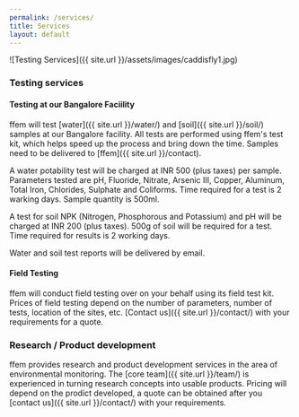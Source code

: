 ```yaml
---
permalink: /services/
title: Services
layout: default
---
```

![Testing Services]({{ site.url }}/assets/images/caddisfly1.jpg)
### Testing services
#### Testing at our Bangalore Faciility
ffem will test [water]({{ site.url }}/water/) and [soil]({{ site.url }}/soil/) samples at our Bangalore facility. All tests are performed using ffem's test kit, which helps speed up the process and bring down the time. Samples need to be delivered to [ffem]({{ site.url }}/contact).

A water potability test will be charged at INR 500 (plus taxes) per sample. Parameters tested are pH, Fluoride, Nitrate, Arsenic III, Copper, Aluminum, Total Iron, Chlorides, Sulphate and Coliforms. Time required for a test is 2 warking days. Sample quantity is 500ml.

A test for soil NPK (Nitrogen, Phosphorous and Potassium) and pH will be charged at INR 200 (plus taxes). 500g of soil will be required for a test. Time required for results is 2 working days.

Water and soil test reports will be delivered by email.

#### Field Testing
ffem will conduct field testing over on your behalf using its field test kit. Prices of field testing depend on the number of parameters, number of tests, location of the sites, etc. [Contact us]({{ site.url }}/contact/) with your requirements for a quote.

### Research / Product development
ffem provides research and product development services in the area of environmental monitoring. The [core team]({{ site.url }}/team/) is experienced in turning research concepts into usable products. Pricing will depend on the prodict developed, a quote can be obtained after you [contact us]({{ site.url }}/contact/) with your requirements.

